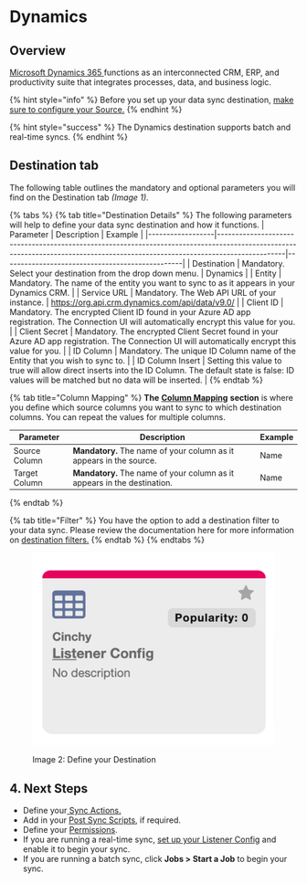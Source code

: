 # Dynamics

## Overview

[Microsoft Dynamics 365 ](https://dynamics.microsoft.com/en-us/)functions as an interconnected CRM, ERP, and productivity suite that integrates processes, data, and business logic.

{% hint style="info" %}
Before you set up your data sync destination, [make sure to configure your Source.](../supported-data-sync-sources/)
{% endhint %}

{% hint style="success" %}
The Dynamics destination supports batch and real-time syncs.
{% endhint %}

## Destination tab

The following table outlines the mandatory and optional parameters you will find on the Destination tab _(Image 1)._

{% tabs %}
{% tab title="Destination Details" %}
The following parameters will help to define your data sync destination and how it functions.
| Parameter        | Description                                                                                                                                                                  | Example                                         |
|------------------|------------------------------------------------------------------------------------------------------------------------------------------------------------------------------|-------------------------------------------------|
| Destination      | Mandatory. Select your destination from the drop down menu.                                                                                                                  | Dynamics                                        |
| Entity           | Mandatory. The name of the entity you want to sync to as it appears in your Dynamics CRM.                                                                                    |
| Service URL      | Mandatory. The Web API URL of your instance.                                                                                                                                | https://org.api.crm.dynamics.com/api/data/v9.0/ |
| Client ID        | Mandatory. The encrypted Client ID found in your Azure AD app registration. The Connection UI will automatically encrypt this value for you.                                 |
| Client Secret    | Mandatory. The encrypted Client Secret found in your Azure AD app registration. The Connection UI will automatically encrypt this value for you.                             |
| ID Column        | Mandatory. The unique ID Column name of the Entity that you wish to sync to.                                                                                                 |
| ID Column Insert | Setting this value to true will allow direct inserts into the ID Column. The default state is false: ID values will be matched but no data will be inserted. |
{% endtab %}

{% tab title="Column Mapping" %}
**The** [**Column Mapping**](../building-data-syncs/columns-and-mappings/#3.-column-mappings) **section** is where you define which source columns you want to sync to which destination columns. You can repeat the values for multiple columns.

| Parameter     | Description                                                              | Example |
| ------------- | ------------------------------------------------------------------------ | ------- |
| Source Column | **Mandatory.** The name of your column as it appears in the source.      | Name    |
| Target Column | **Mandatory.** The name of your column as it appears in the destination. | Name    |
{% endtab %}

{% tab title="Filter" %}
You have the option to add a destination filter to your data sync. Please review the documentation here for more information on [destination filters.](../building-data-syncs/advanced-settings/filters.md#target-filters)
{% endtab %}
{% endtabs %}

<figure><img src="../../.gitbook/assets/image (344).png" alt=""><figcaption><p>Image 2: Define your Destination</p></figcaption></figure>

## 4. Next Steps

* Define your[ ](../building-data-syncs/sync-actions.md)[Sync Actions.](../building-data-syncs/sync-actions.md)
* Add in your [Post Sync Scripts](../building-data-syncs/advanced-settings/post-sync-scripts.md), if required.
* Define your [Permissions](../building-data-syncs/#2.-create-a-data-sync-configuration).
* If you are running a real-time sync, [set up your Listener Config](../supported-real-time-sync-stream-sources/) and enable it to begin your sync.
* If you are running a batch sync, click **Jobs > Start a Job** to begin your sync.
